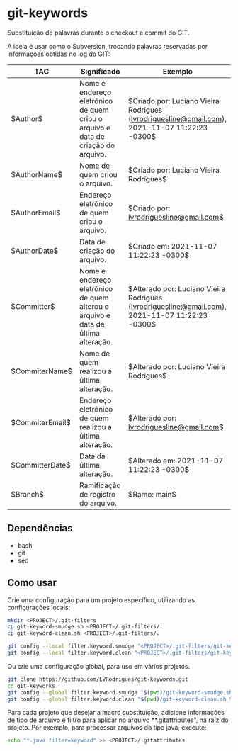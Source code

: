 # git-keywords

Substituição de palavras durante o checkout e commit do GIT.

A idéia é usar como o Subversion, trocando palavras reservadas por informações obtidas no log do GIT:

| TAG               | Significado                                                                      | Exemplo                                                        |
| ----------------- | -------------------------------------------------------------------------------- | -------------------------------------------------------------- |
| \$Author\$        | Nome e endereço eletrônico de quem criou o arquivo e data de criação do arquivo. | \$Criado por: Luciano Vieira Rodrigues (lvrodriguesline@gmail.com), 2021-11-07 11:22:23 -0300\$ |
| \$AuthorName\$    | Nome de quem criou o arquivo.                                                    | \$Criado por: Luciano Vieira Rodrigues\$                       |
| \$AuthorEmail\$   | Endereço eletrônico de quem criou o arquivo.                                     | \$Criado por: lvrodriguesline@gmail.com\$                      |
| \$AuthorDate\$    | Data de criação do arquivo.                                                      | \$Criado em: 2021-11-07 11:22:23 -0300\$                       |
| \$Committer\$     | Nome e endereço eletrônico de quem alterou o arquivo e data da última alteração. | \$Alterado por: Luciano Vieira Rodrigues (lvrodriguesline@gmail.com), 2021-11-07 11:22:23 -0300\$ |
| \$CommiterName\$  | Nome de quem realizou a última alteração.                                        | \$Alterado por: Luciano Vieira Rodrigues\$                     |
| \$CommiterEmail\$ | Endereço eletrônico de quem realizou a última alteração.                         | \$Alterado por: lvrodriguesline@gmail.com\$                    |
| \$CommitterDate\$ | Data da última alteração.                                                        | \$Alterado em: 2021-11-07 11:22:23 -0300\$                     |
| \$Branch\$        | Ramificação de registro do arquivo.                                              | \$Ramo: main\$                                                 |

## Dependências

* bash
* git
* sed

## Como usar

Crie uma configuração para um projeto específico, utilizando as configurações locais:

```bash
mkdir <PROJECT>/.git-filters
cp git-keyword-smudge.sh <PROJECT>/.git-filters/.
cp git-keyword-clean.sh <PROJECT>/.git-filters/.

git config --local filter.keyword.smudge "<PROJECT>/.git-filters/git-keyword-smudge.sh %f"
git config --local filter.keyword.clean "<PROJECT>/.git-filters/git-keyword-clean.sh %f"
```

Ou crie uma configuração global, para uso em vários projetos.

```bash
git clone https://github.com/LVRodrigues/git-keywords.git
cd git-keyworks
git config --global filter.keyword.smudge "$(pwd)/git-keyword-smudge.sh %f"
git config --global filter.keyword.clean "$(pwd)/git-keyword-clean.sh %f"
```

Para cada projeto que desejar a macro substituição, adicione informações de tipo de arquivo e filtro para aplicar no arquivo **.gitattributes", na raíz do projeto. Por exemplo, para processar arquivos do tipo java, execute:

```bash
echo "*.java filter=keyword" >> <PROJECT>/.gitattributes
```
